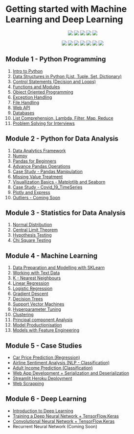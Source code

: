 # Getting started with Machine Learning and Deep Learning

<div align="center">

<a href="https://github.com/bansalkanav/Machine_Learning_and_Deep_Learning"><img src="https://badges.frapsoft.com/os/v1/open-source.svg?v=103"></a>
<a href="https://github.com/bansalkanav/Machine_Learning_and_Deep_Learning"><img src="https://img.shields.io/badge/Built%20by-developers%20%3C%2F%3E-0059b3"></a>
<a href="https://github.com/bansalkanav/Machine_Learning_and_Deep_Learning"><img src="https://img.shields.io/static/v1.svg?label=Contributions&message=Welcome&color=yellow"></a>
<a href="https://github.com/bansalkanav/"><img src="https://img.shields.io/badge/Maintained%3F-yes-brightgreen.svg?v=103"></a>
<a href="https://github.com/bansalkanav/Machine_Learning_and_Deep_Learning/blob/master/LICENSE"><img src="https://img.shields.io/badge/license-GPL-blue.svg?v=103"></a>

<a href="https://github.com/bansalkanav/Machine_Learning_and_Deep_Learning/graphs/contributors"><img src="https://img.shields.io/github/contributors/bansalkanav/Machine_Learning_and_Deep_Learning?color=brightgreen"></a>
<a href="https://github.com/bansalkanav/Machine_Learning_and_Deep_Learning/stargazers"><img src="https://img.shields.io/github/stars/bansalkanav/Machine_Learning_and_Deep_Learning?color=0059b3"></a>
<a href="https://github.com/bansalkanav/Machine_Learning_and_Deep_Learning/network/members"><img src="https://img.shields.io/github/forks/bansalkanav/Machine_Learning_and_Deep_Learning?color=yellow"></a>
<a href="https://github.com/bansalkanav/Machine_Learning_and_Deep_Learning/issues"><img src="https://img.shields.io/github/issues/bansalkanav/Machine_Learning_and_Deep_Learning?color=0059b3"></a>
<a href="https://github.com/bansalkanav/Machine_Learning_and_Deep_Learning/issues?q=is%3Aissue+is%3Aclosed"><img src="https://img.shields.io/github/issues-closed-raw/bansalkanav/Machine_Learning_and_Deep_Learning?color=yellow"></a>
<a href="https://github.com/bansalkanav/Machine_Learning_and_Deep_Learning/pulls"><img src="https://img.shields.io/github/issues-pr/bansalkanav/Machine_Learning_and_Deep_Learning?color=brightgreen"></a>
<a href="https://github.com/bansalkanav/Machine_Learning_and_Deep_Learning/pulls?q=is%3Apr+is%3Aclosed"><img src="https://img.shields.io/github/issues-pr-closed-raw/bansalkanav/Machine_Learning_and_Deep_Learning?color=0059b3"></a> 
</div>

## Module 1 - Python Programming
  1. [Intro to Python](https://github.com/bansalkanav/Machine_Learning_and_Deep_Learning/tree/master/Module%201%20-%20Python%20Programming/01.%20Intro%20to%20Python)
  2. [Data Structures in Python (List, Tuple, Set, Dictionary)](https://github.com/bansalkanav/Machine_Learning_and_Deep_Learning/tree/master/Module%201%20-%20Python%20Programming/02.%20Data%20Structures)
  3. [Control Statements (Decision and Loops)](https://github.com/bansalkanav/Machine_Learning_and_Deep_Learning/tree/master/Module%201%20-%20Python%20Programming/03.%20Control%20Statements)
  4. [Functions and Modules](https://github.com/bansalkanav/Machine_Learning_and_Deep_Learning/tree/master/Module%201%20-%20Python%20Programming/04.%20Functions%20and%20Modules)
  5. [Object Oriented Programming](https://github.com/bansalkanav/Machine_Learning_and_Deep_Learning/tree/master/Module%201%20-%20Python%20Programming/05.%20Object%20Oriented%20Programming)
  6. [Exception Handling](https://github.com/bansalkanav/Machine_Learning_and_Deep_Learning/tree/master/Module%201%20-%20Python%20Programming/06.%20Exception%20Handling)
  7. [File Handling](https://github.com/bansalkanav/Machine_Learning_and_Deep_Learning/tree/master/Module%201%20-%20Python%20Programming/07.%20File%20Handling)
  8. [Web API](https://github.com/bansalkanav/Machine_Learning_and_Deep_Learning/tree/master/Module%201%20-%20Python%20Programming/08.%20Web%20API)
  9. [Databases](https://github.com/bansalkanav/Machine_Learning_and_Deep_Learning/tree/master/Module%201%20-%20Python%20Programming/09.%20Databases)
  10. [List Comprehension, Lambda, Filter, Map, Reduce](https://github.com/bansalkanav/Machine_Learning_and_Deep_Learning/tree/master/Module%201%20-%20Python%20Programming/10.%20Adv%20Topics%20(List%20Comprehension%2C%20Lambda%2C%20Filter%2C%20Map%20and%20Reduce))
  11. [Problem Solving for Interviews](https://github.com/bansalkanav/Machine_Learning_and_Deep_Learning/tree/master/Module%201%20-%20Python%20Programming/11.%20Problem%20Solving%20for%20Interviews)
 
## Module 2 - Python for Data Analysis
  1. [Data Analytics Framework](https://github.com/bansalkanav/Machine_Learning_and_Deep_Learning/tree/master/Module%202%20-%20Python%20for%20Data%20Science/01.%20Data%20Analytics%20Framework)
  2. [Numpy](https://github.com/bansalkanav/Machine_Learning_and_Deep_Learning/tree/master/Module%202%20-%20Python%20for%20Data%20Science/1.%20Numpy)
  3. [Pandas for Beginners](https://github.com/bansalkanav/Machine_Learning_and_Deep_Learning/tree/master/Module%202%20-%20Python%20for%20Data%20Science/03.%20Pandas%20for%20Beginners)
  4. [Advance Pandas Operations](https://github.com/bansalkanav/Machine_Learning_and_Deep_Learning/tree/master/Module%202%20-%20Python%20for%20Data%20Science/04.%20Advance%20Pandas%20Operations)
  5. [Case Study - Pandas Manipulation](https://github.com/bansalkanav/Machine_Learning_and_Deep_Learning/tree/master/Module%202%20-%20Python%20for%20Data%20Science/05.%20Case%20Study%20-%20Pandas%20Manipulation)
  6. [Missing Value Treatment](https://github.com/bansalkanav/Machine_Learning_and_Deep_Learning/tree/master/Module%202%20-%20Python%20for%20Data%20Science/06.%20Missing%20Value%20Treatment)
  7. [Visuallization Basics - Matplotlib and Seaborn](https://github.com/bansalkanav/Machine_Learning_and_Deep_Learning/tree/master/Module%202%20-%20Python%20for%20Data%20Science/07.%20Visuallization%20Basics%20-%20Matplotlib%20and%20Seaborn)
  8. [Case Study - Covid_19_TimeSeries](https://github.com/bansalkanav/Machine_Learning_and_Deep_Learning/tree/master/Module%202%20-%20Python%20for%20Data%20Science/08.%20Case%20Study%20-%20Covid_19_TimeSeries)
  9. [Plotly and Express](https://github.com/bansalkanav/Machine_Learning_and_Deep_Learning/tree/master/Module%202%20-%20Python%20for%20Data%20Science/09.%20Plotly%20and%20Express)
  10. [Outliers - Coming Soon](https://github.com/bansalkanav/Machine_Learning_and_Deep_Learning/tree/master/Module%202%20-%20Python%20for%20Data%20Science/10.%20Coming%20Soon)
  
## Module 3 - Statistics for Data Analysis
  1. [Normal Distribution](https://github.com/bansalkanav/Machine_Learning_and_Deep_Learning/tree/master/Module%203%20-%20Statistics%20for%20Data%20Science/1.%20Normal%20Distributions)
  2. [Central Limit Theorem](https://github.com/bansalkanav/Machine_Learning_and_Deep_Learning/tree/master/Module%203%20-%20Statistics%20for%20Data%20Science/2.%20Central%20Limit%20Theorem)
  3. [Hypothesis Testing](https://github.com/bansalkanav/Machine_Learning_and_Deep_Learning/tree/master/Module%203%20-%20Statistics%20for%20Data%20Science/3.%20Hypothesis%20Testing)
  4. [Chi Square Testing](https://github.com/bansalkanav/Machine_Learning_and_Deep_Learning/tree/master/Module%203%20-%20Statistics%20for%20Data%20Science/4.%20Chi%20Square%20Test)
  
## Module 4 - Machine Learning
  1. [Data Preparation and Modelling with SKLearn](https://github.com/bansalkanav/Machine_Learning_and_Deep_Learning/tree/master/Module%204%20-%20Machine%20Learning/01.%20Data%20Preparation%20and%20Modelling%20with%20sklearn)
  2. [Working with Text Data](https://github.com/bansalkanav/Machine_Learning_and_Deep_Learning/tree/master/Module%204%20-%20Machine%20Learning/02.%20Working%20with%20Text%20Data)
  3. [K - Nearest Neighbours](https://github.com/bansalkanav/Machine_Learning_and_Deep_Learning/tree/master/Module%204%20-%20Machine%20Learning/03.%20K%20-%20NN)
  4. [Linear Regression](https://github.com/bansalkanav/Machine_Learning_and_Deep_Learning/tree/master/Module%204%20-%20Machine%20Learning/04.%20Linear%20Regression)
  5. [Logistic Regression](https://github.com/bansalkanav/Machine_Learning_and_Deep_Learning/tree/master/Module%204%20-%20Machine%20Learning/05.%20Logistic%20Regression)
  6. [Gradient Descent](https://github.com/bansalkanav/Machine_Learning_and_Deep_Learning/tree/master/Module%204%20-%20Machine%20Learning/06.%20Gradient%20Descent)
  7. [Decision Trees](https://github.com/bansalkanav/Machine_Learning_and_Deep_Learning/tree/master/Module%204%20-%20Machine%20Learning/07.%20Decision%20Trees)
  8. [Support Vector Machines](https://github.com/bansalkanav/Machine_Learning_and_Deep_Learning/tree/master/Module%204%20-%20Machine%20Learning/08.%20Support%20Vector%20Machines)
  9. [Hyperparameter Tuning](https://github.com/bansalkanav/Machine_Learning_and_Deep_Learning/tree/master/Module%204%20-%20Machine%20Learning/09.%20Hyperparameter%20Tuning)
  10. [Clustering](https://github.com/bansalkanav/Machine_Learning_and_Deep_Learning/tree/master/Module%204%20-%20Machine%20Learning/10.%20Clustering)
  11. [Principal component Analysis](https://github.com/bansalkanav/Machine_Learning_and_Deep_Learning/tree/master/Module%204%20-%20Machine%20Learning/11.%20PCA)
  12. [Model Productionisation](https://github.com/bansalkanav/Machine_Learning_and_Deep_Learning/tree/master/Module%204%20-%20Machine%20Learning/12.%20Model%20Productionisation)
  13. [Models with Feature Engineering](https://github.com/bansalkanav/Machine_Learning_and_Deep_Learning/tree/master/Module%204%20-%20Machine%20Learning/13.%20ML_Models%20with%20Feature%20Engineering)
  
## Module 5 - Case Studies
  - [Car Price Prediction (Regression)](https://github.com/bansalkanav/Machine_Learning_and_Deep_Learning/tree/master/Module%205%20-%20Case%20Studies/1.%20Car%20Price%20Prediction)
  - [Airline Sentiment Analysis (NLP - Classification)](https://github.com/bansalkanav/Machine_Learning_and_Deep_Learning/tree/master/Module%205%20-%20Case%20Studies/2.%20Airline%20Sentiment%20Analyser)
  - [Adult Income Prediction (Classification)](https://github.com/bansalkanav/Machine_Learning_and_Deep_Learning/tree/master/Module%205%20-%20Case%20Studies/3.%20Adult%20Income%20Prediction)
  - [Web App Development + Serialization and Deserialization](https://github.com/bansalkanav/Machine_Learning_and_Deep_Learning/tree/master/Module%205%20-%20Case%20Studies/4.%20web_app)
  - [Streamlit Heroku Deployment](https://github.com/bansalkanav/Machine_Learning_and_Deep_Learning/tree/master/Module%205%20-%20Case%20Studies/6.%20Streamlit%20Heroku%20Deployment)
  - [Web Scrapping](https://github.com/bansalkanav/Machine_Learning_and_Deep_Learning/tree/master/Module%205%20-%20Case%20Studies/8.%20Regex%20and%20Webscrapping)

## Module 6 - Deep Learning
  - [Introduction to Deep Learning](https://github.com/bansalkanav/Machine_Learning_and_Deep_Learning/tree/master/Module%206%20-%20Deep%20Learning/01.%20Introduction%20to%20Deep%20Learning)
  - [Training a Deep Neural Network + TensorFlow.Keras](https://github.com/bansalkanav/Machine_Learning_and_Deep_Learning/tree/master/Module%206%20-%20Deep%20Learning/02.%20Training%20Deep%20Neural%20Network)
  - [Convolutional Neural Network + TensorFlow.Keras](https://github.com/bansalkanav/Machine_Learning_and_Deep_Learning/tree/master/Module%206%20-%20Deep%20Learning/03.%20Convolutional%20Neural%20Network)
  - Recurrent Neural Network (Coming Soon)
  
  
  

